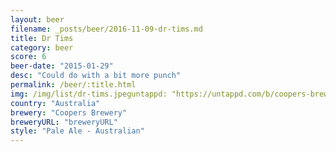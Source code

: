 ```yaml
---
layout: beer
filename: _posts/beer/2016-11-09-dr-tims.md
title: Dr Tims
category: beer
score: 6
beer-date: "2015-01-29"
desc: "Could do with a bit more punch"
permalink: /beer/:title.html
img: /img/list/dr-tims.jpeguntappd: "https://untappd.com/b/coopers-brewery-dr-tims-traditional-ale/6097"
country: "Australia"
brewery: "Coopers Brewery"
breweryURL: "breweryURL"
style: "Pale Ale - Australian"
---
```

